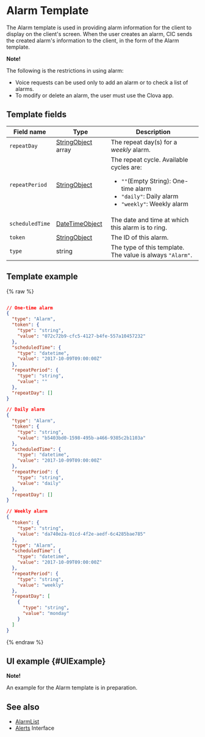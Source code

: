 # Alarm Template

The Alarm template is used in providing alarm information for the client to display on the client's screen.
When the user creates an alarm, CIC sends the created alarm's information to the client, in the form of the Alarm template.

<div class="note">
<p><strong>Note!</strong></p>
<p>The following is the restrictions in using alarm:</p>
<ul>
  <li>Voice requests can be used only to add an alarm or to check a list of alarms.</li>
  <li>To modify or delete an alarm, the user must use the Clova app.</li>
</ul>
</div>

## Template fields

| Field name       | Type    | Description                     |
|---------------|---------|-----------------------------|
| `repeatDay`     | [StringObject](/CIC/References/ContentTemplates/Shared_Objects.md#StringObject) array | The repeat day(s) for a _weekly_ alarm.    |
| `repeatPeriod`  | [StringObject](/CIC/References/ContentTemplates/Shared_Objects.md#StringObject)     | The repeat cycle. Available cycles are: <ul><li><code>""</code>(Empty String): One-time alarm </li><li><code>"daily"</code>: Daily alarm</li><li><code>"weekly"</code>: Weekly alarm</li></ul> |
| `scheduledTime` | [DateTimeObject](/CIC/References/ContentTemplates/Shared_Objects.md#DateTimeObject) | The date and time at which this alarm is to ring.                         |
| `token`         | [StringObject](/CIC/References/ContentTemplates/Shared_Objects.md#StringObject)     | The ID of this alarm.                            |
| `type`          | string                                                                              | The type of this template. The value is always `"Alarm"`.             |

## Template example

{% raw %}

```json

// One-time alarm
{
  "type": "Alarm",
  "token": {
    "type": "string",
    "value": "072c72b9-cfc5-4127-b4fe-557a10457232"
  },
  "scheduledTime": {
    "type": "datetime",
    "value": "2017-10-09T09:00:00Z"
  },
  "repeatPeriod": {
    "type": "string",
    "value": ""
  },
  "repeatDay": []
}

// Daily alarm
{
  "type": "Alarm",
  "token": {
    "type": "string",
    "value": "b5403bd0-1598-495b-a466-9385c2b1103a"
  },
  "scheduledTime": {
    "type": "datetime",
    "value": "2017-10-09T09:00:00Z"
  },
  "repeatPeriod": {
    "type": "string",
    "value": "daily"
  },
  "repeatDay": []
}

// Weekly alarm
{
  "token": {
    "type": "string",
    "value": "da740e2a-01cd-4f2e-aedf-6c4285bae785"
  },
  "type": "Alarm",
  "scheduledTime": {
    "type": "datetime",
    "value": "2017-10-09T09:00:00Z"
  },
  "repeatPeriod": {
    "type": "string",
    "value": "weekly"
  },
  "repeatDay": [
    {
      "type": "string",
      "value": "monday"
    }
  ]
}
```

{% endraw %}

## UI example {#UIExample}

<div class="note">
<p><strong>Note!</strong></p>
<p>An example for the Alarm template is in preparation.</p>
</div>

## See also

* [AlarmList](/CIC/References/ContentTemplates/AlarmList.md)
* [Alerts](/CIC/References/CICInterface/Alerts.md) Interface
